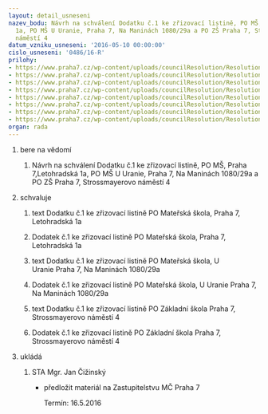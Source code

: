 ```yaml
---
layout: detail_usneseni
nazev_bodu: Návrh na schválení Dodatku č.1 ke zřizovací listině, PO MŠ, Praha 7, Letohradská
  1a, PO MŠ U Uranie, Praha 7, Na Maninách 1080/29a a PO ZŠ Praha 7, Strossmayerovo
  náměstí 4
datum_vzniku_usneseni: '2016-05-10 00:00:00'
cislo_usneseni: '0486/16-R'
prilohy:
- https://www.praha7.cz/wp-content/uploads/councilResolution/Resolutions/27982/export/Duvodovazpravadetaspracoviste~57301.doc
- https://www.praha7.cz/wp-content/uploads/councilResolution/Resolutions/27982/export/LetohradskaZLDodatekc1original~57300.doc
- https://www.praha7.cz/wp-content/uploads/councilResolution/Resolutions/27982/export/LetohrZL~57299.doc
- https://www.praha7.cz/wp-content/uploads/councilResolution/Resolutions/27982/export/UranieZLDodatekc1original~57298.doc
- https://www.praha7.cz/wp-content/uploads/councilResolution/Resolutions/27982/export/UranieZL~57297.doc
- https://www.praha7.cz/wp-content/uploads/councilResolution/Resolutions/27982/export/StrossmarnamZLDodatekc1original~57296.doc
- https://www.praha7.cz/wp-content/uploads/councilResolution/Resolutions/27982/export/StrossZL~57295.doc
- https://www.praha7.cz/wp-content/uploads/councilResolution/Resolutions/27982/export/export~298739.pdf
organ: rada
---
```

<ol class="urzList_view" id="urzList">
<li class="urzClass1" id=""><span name="1">bere na vědomí</span> 
<ol class="urzOlClass">
<li class="urzClass2" style="TEXT-ALIGN: left" id=""><span><p>Návrh na schválení Dodatku č.1 ke zřizovací listině, PO MŠ, Praha 7,Letohradská 1a, PO MŠ U Uranie, Praha 7, Na Maninách 1080/29a a PO ZŠ Praha 7, Strossmayerovo náměstí 4</p></span></li></ol></li>
<li class="urzClass1" id=""><span name="24">schvaluje</span> 
<ol class="urzOlClass">
<li class="urzClass2" style="TEXT-ALIGN: left" id=""><span><p>text Dodatku č.1 ke zřizovací listině PO Mateřská škola, Praha 7, Letohradská 1a</p></span></li>
<li class="urzClass2" style="TEXT-ALIGN: left" id=""><span><p>Dodatek č.1 ke zřizovací listině PO Mateřská škola, Praha 7, Letohradská 1a</p></span></li>
<li class="urzClass2" style="TEXT-ALIGN: left" id=""><span><p>text Dodatku č.1 ke zřizovací listině PO Mateřská škola, U Uranie&nbsp;Praha 7, Na Maninách 1080/29a</p></span></li>
<li class="urzClass2" style="TEXT-ALIGN: left" id=""><span><p>Dodatek č.1 ke zřizovací listině PO Mateřská škola, U Uranie Praha 7, Na Maninách 1080/29a</p></span></li>
<li class="urzClass2" style="TEXT-ALIGN: left" id=""><span><p>text Dodatku č.1 ke zřizovací listině PO Základní škola Praha 7, Strossmayerovo náměstí 4</p></span></li>
<li class="urzClass2" style="TEXT-ALIGN: left" id=""><span><p>Dodatek č.1 ke zřizovací listině PO Základní škola Praha 7, Strossmayerovo náměstí 4</p></span></li></ol></li><li class="urzClass1" id="urzUkoly"><span name="1">ukládá</span><ol class="urzOlClass"><li class="urzClass2"><span><p>STA Mgr. Jan Čižinský</p></span><ul class="urzUlClass"><li class="urzClass3"><span><p>předložit materiál na Zastupitelstvu MČ Praha 7</p></span><span class="urzUkolTermin">  Termín:&nbsp;16.5.2016</span></li></ul></li></ol></li>
</ol>